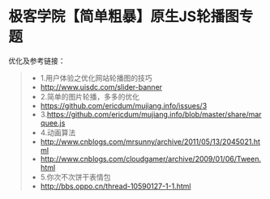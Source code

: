 # 极客学院【简单粗暴】原生JS轮播图专题

优化及参考链接：
>+ 1.用户体验之优化网站轮播图的技巧
>+ http://www.uisdc.com/slider-banner
>+ 2.简单的图片轮播，多多的优化
>+ https://github.com/ericdum/mujiang.info/issues/3
>+ 3.https://github.com/ericdum/mujiang.info/blob/master/share/marquee.js
>+ 4.动画算法
>+ http://www.cnblogs.com/mrsunny/archive/2011/05/13/2045021.html
>+ http://www.cnblogs.com/cloudgamer/archive/2009/01/06/Tween.html
>+ 5.你次不次饼干表情包
>+ http://bbs.oppo.cn/thread-10590127-1-1.html
